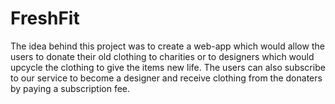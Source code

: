 # FreshFit

The idea behind this project was to create a web-app which would allow the users to donate their old clothing to charities or to designers which would upcycle the clothing to give the items new life. The users can also subscribe to our service to become a designer and receive clothing from the donaters by paying a subscription fee.
